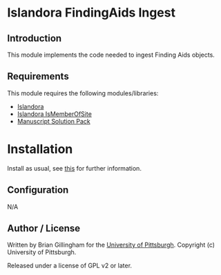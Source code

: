 # Islandora FindingAids Ingest

## Introduction

This module implements the code needed to ingest Finding Aids objects.

## Requirements

This module requires the following modules/libraries:

* [Islandora](https://github.com/islandora/islandora)
* [Islandora IsMemberOfSite](https://github.com/ulsdevteam/islandora_memberofsite.git)
* [Manuscript Solution Pack](https://github.com/discoverygarden/islandora_solution_pack_manuscript)


# Installation

Install as usual, see [this](https://drupal.org/documentation/install/modules-themes/modules-7) for further information.

## Configuration

N/A

## Author / License

Written by Brian Gillingham for the [University of Pittsburgh](http://www.pitt.edu).  Copyright (c) University of Pittsburgh.

Released under a license of GPL v2 or later.

